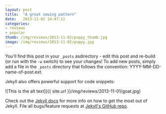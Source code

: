 ```yaml
---
layout: post
title:  "A great sewing pattern"
date:   2013-11-02 14:47:11
categories:
- reviews
- popular
thumb: /img/reviews/2013-11-02/puppy_thumb.jpg
image: /img/reviews/2013-11-02/puppy.jpg
---
```


You'll find this post in your `_posts` asdirectory - edit this post and re-build (or run with the `-w` switch) to see your changes!
To add new posts, simply add a file in the `_posts` directory that follows the convention: YYYY-MM-DD-name-of-post.ext.

Jekyll also offers powerful support for code snippets:

![This is the alt text]({{ site.url }}/img/reviews/2013-11-01/goat.jpg)

Check out the [Jekyll docs][jekyll] for more info on how to get the most out of Jekyll. File all bugs/feature requests at [Jekyll's GitHub repo][jekyll-gh].

[jekyll-gh]: https://github.com/mojombo/jekyll
[jekyll]:    http://jekyllrb.com
